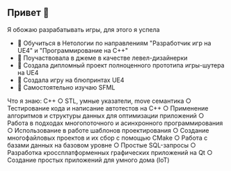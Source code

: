 ## Привет 👋

<!--
**postpost/postpost** is a ✨ _special_ ✨ repository because its `README.md` (this file) appears on your GitHub profile.


![image](https://github.com/user-attachments/assets/c6f25622-1642-4268-b3a1-9284a88cbf51)

-->
Я обожаю разрабатывать игры, для этого я успела

- 🔭 Обучиться в Нетологии по направлениям "Разработчик игр на UE4" и "Программирование на С++"
- 🌱 Поучаствовала в джеме в качестве левел-дизайнерки
- 👯 Создала дипломный проект полноценного прототипа игры-шутера на UE4 
- 🤔 Создала игру на блюпринтах UE4
- 💬 Самостоятельно изучаю SFML

Что я знаю:
С++
○ STL, умные указатели, move семантика
○	Тестирование кода и написание автотестов на С++
○	Применение алгоритмов и структуры данных для оптимизации приложений
○	Работа в подходах многопоточного и асинхронного программирования
○	Использование в работе шаблонов проектирования
○	Создание многофайловых проектов и их сбор с помощью CMake
○	Работа с базами данных на базовом уровне
○	Простые SQL-запросы
○	Разработка кроссплатформенных графических приложений на Qt
○	Создание простых приложений для умного дома (IoT)
